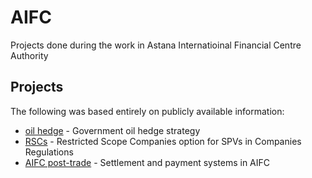# AIFC

Projects done during the work in Astana Internatioinal Financial Centre Authority

## Projects
The following was based entirely on publicly available information:
* [oil hedge](http://www.dropwizard.io/1.0.2/docs/) - Government oil hedge strategy
* [RSCs](https://maven.apache.org/) - Restricted Scope Companies option for SPVs in Companies Regulations 
* [AIFC post-trade](https://rometools.github.io/rome/) - Settlement and payment systems in AIFC
